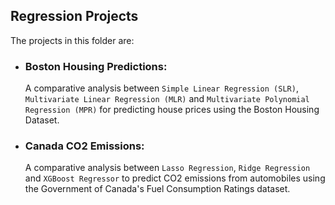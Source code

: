 ## __Regression Projects__

The projects in this folder are:
- ### __Boston Housing Predictions__:

  A comparative analysis between `Simple Linear Regression (SLR)`, `Multivariate Linear Regression (MLR)` and `Multivariate Polynomial Regression (MPR)` for predicting house prices using the Boston Housing Dataset.

- ### __Canada CO2 Emissions__:

  A comparative analysis between `Lasso Regression`, `Ridge Regression` and `XGBoost Regressor` to predict CO2 emissions from automobiles using the Government of Canada's Fuel Consumption Ratings dataset.
